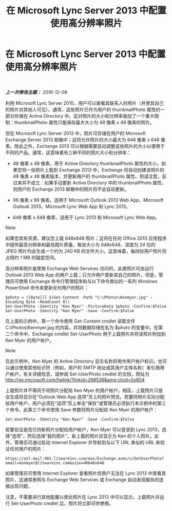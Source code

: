 ﻿---
title: 在 Microsoft Lync Server 2013 中配置使用高分辨率照片
TOCTitle: 在 Microsoft Lync Server 2013 中配置使用高分辨率照片
ms:assetid: 995da78a-dc44-45a3-908d-16fe36cfa0d9
ms:mtpsurl: https://technet.microsoft.com/zh-cn/library/JJ688150(v=OCS.15)
ms:contentKeyID: 49888526
ms.date: 12/10/2016
mtps_version: v=OCS.15
ms.translationtype: HT
---

# 在 Microsoft Lync Server 2013 中配置使用高分辨率照片

 

_**上一次修改主题：** 2016-12-08_

利用 Microsoft Lync Server 2010，用户可以查看其联系人的照片（并使其自己的照片对其他人可见）。通常，这些照片已作为用户的 thumbnailPhoto 属性的一部分存储在 Active Directory 中。这对照片的大小和分辨率施加了一个重大限制：thumbnailPhoto 属性只能保存最大大小为 48 像素 x 48 像素的照片。

但在 Microsoft Lync Server 2013 中，照片可存储在用户的 Microsoft Exchange Server 2013 邮箱中；这将允许照片的大小最大为 648 像素 x 648 像素。除此之外，Exchange 2013 可以根据需要自动调整这些照片的大小以便用于不同的产品。通常，这意味着有三种不同的照片大小和分辨率：

  - 48 像素 x 48 像素，用于 Active Directory thumbnailPhoto 属性的大小。如果您将一张照片上载到 Exchange 2013 中，Exchange 将自动创建该照片的 48 像素 x 48 像素版本，并更新用户的 thumbnailPhoto 属性。但请注意，反过来并不成立：如果手动更新 Active Directory 中的 thumbnailPhoto 属性，则用户的 Exchange 2013 邮箱中的照片将不会自动更新。

  - 96 像素 x 96 像素，适用于 Microsoft Outlook 2013 Web App、Microsoft Outlook 2013、Microsoft Lync Web App 和 Lync 2013。

  - 648 像素 x 648 像素，适用于 Lync 2013 和 Microsoft Lync Web App。

> [!NOTE]  
> 如果您具有资源，建议您上载 648x648 照片；这将在任何 Office 2013 应用程序中提供最高分辨率和最佳图片质量。每张大小为 648x648、深度为 24 位的 JPEG 照片均会生成一个约为 240 KB 的文件大小。这意味着，每四张用户照片将占用约 1 MB 的磁盘空间。



高分辨率照片是使用 Exchange Web Services 访问的，此类照片可由运行 Outlook 2013 Web App 的用户上载；只允许用户更新其自己的照片。但是，管理员可使用 Exchange 命令行管理程序和与以下命令类似的一系列 Windows PowerShell 命令来更新任何用户的照片：

    $photo = ([Byte[]] $(Get-Content -Path "C:\Photos\Kenmyer.jpg" -Encoding Byte -ReadCount 0))
    Set-UserPhoto -Identity "Ken Myer" -PictureData $photo -Confirm:$False
    Set-UserPhoto -Identity "Ken Myer" -Save -Confirm:$False

在上面的示例中，第一个命令使用 Get-Content cmdlet 读取文件 C:\\Photos\\Kenmyer.jpg 的内容，并将数据存储在名为 $photo 的变量中。在第二个命令中，Exchange cmdlet Set-UserPhoto 用于上载照片并将该照片附加到 Ken Myer 的用户帐户。

> [!NOTE]  
> 在此示例中，Ken Myer 的 Active Directory 显示名称将用作用户帐户标识。也可以通过使用其他标识符（例如，用户的 SMTP 地址或其用户主体名称）来引用用户帐户。有关详细信息，请参阅 Set-UserPhoto cmdlet 的文档，网址为 <a href="http://go.microsoft.com/fwlink/?linkid=268536%26clcid=0x804" class="uri">http://go.microsoft.com/fwlink/?linkid=268536&amp;clcid=0x804</a>



上载照片并不等同于将照片分配给 Ken Myer 的用户帐户。相反，上载照片只是会生成将显示在“Outlook Web App 选项”页上的照片预览。若要将照片实际分配给用户帐户，用户必须在“选项”页上单击“保存”或管理员必须执行本示例中的第三个命令。此第三个命令使用 Save 参数将照片分配给 Ken Myer 的用户帐户：

    Set-UserPhoto -Identity "Ken Myer" -Save -Confirm:$False

若要验证是否已将新照片分配给用户帐户，Ken Myer 可以登录到 Lync 2013，选择“选项”，然后选择“我的图片”。新上载的照片应显示为 Ken 的个人照片。此外，管理员可通过启动 Internet Explorer 并导航到与以下 URL 类似的 URL 来验证任何用户的照片：

    https://atl-mail-001.litwareinc.com/ews/Exchange.asmx/s/GetUserPhoto?email=kenmyer@litwareinc.com&size=HR648x648

如果管理员可使用 Internet Explorer 查看照片但用户无法在 Lync 2013 中查看其照片，这通常表明与 Exchange Web Services 或 Exchange 自动发现服务的连接出现问题。

注意，不需要进行其他配置以使此照片在 Lync 2013 中可以显示。上载照片并运行 Set-UserPhoto cmdlet 后，照片将立即可供使用。

